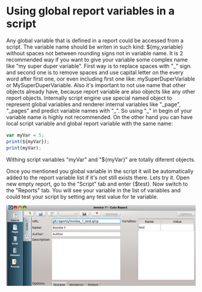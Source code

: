 Using global report variables in a script
====================

Any global variable that is defined in a report could be accessed from a script. The variable name should be writen in such kind: ${my\_variable} without spaces not between rounding signs not in variable name. It is 2 recommended way if you want to give your variable some complex name like "my super duper variable". First way is to replace spaces with "\_" sign. and second one is to remove spaces and use capital letter on the every word after first one, oor even including first one like: mySuperDuperVariable or MySuperDuperVariable. Also it's important to not use name that other objects already have, because report variable are also objects like any other report objects. Internally script engine use special named object to represent global variables and renderer internal variables like "\_page", "\_pages" and predict variable names with "\_". So using "\_" in begin of your variable name is highly not recommended. On the other hand you can have local script variable and global report variable with the same name:
```JavaScript
var myVar = 5;
print(${myVar});
print(myVar);
```
Withing script variables "myVar" and "${myVar}" are totally diferent objects. 

Once you mentioned you global variable in the script it will be automatically added to the report variable list if it's not still exists there. Lets try it.
Open new empty report, go to the "Script" tab and enter {$test}. Now switch to the "Reports" tab. You will see your variable in the list of variables and could test your script by setting any test value for te variable.

![GlobalVariablesList]


[GlobalVariablesList]:../images/script_2.png
